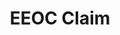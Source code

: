 ---
title: EEOC Claim
layout: process
header: File a Claim with EEOC
before-you-file-markup: "<p>The information below is useful to know when filing a complaint with EEOC:</p><ul><li>The EEOC only accepts filing in person at any one of the EEOC's 53 field offices</li><li>In general, you need to file a charge within 180 calendar days from the day the discrimination took place</li><li>The name of the company where you work(ed)</li>"
steps:
  - { text: "Head to an EEOC office.", img: "/assets/img/icon-step-fill.png" }
  - { text: "At the time your charge is filed, we will give you a copy of your charge with your charge number.", img: "/assets/img/icon-step-fill.png" }
  - { text: "Within 10 days, we will also send a notice of the charge to the employer. Note: In some cases, we will ask both you and the employer to take part in our mediation program", img: "/assets/img/icon-step-fill.png" }
  - { text: "You can check on the status of your charge anytime by visting our Online Charge Status System", img: "/assets/img/icon-step-fill.png" }
  - { text: "If we determine the law may have been violated, we will try to reach a voluntary settlement with the employer. If we cannot reach a settlement, your case will be referred to our legal staff (or the Department of Justice in certain cases), who will decide whether the agency should file a lawsuit. If we decide not to file a lawsuit, we will give you a Notice-of-Right-to-Sue", img: "/assets/img/icon-step-fill.png" }
here-to-help:
  - All services are free and confidential, whether you are documented or not. Information obtained from individuals who contact EEOC will not be revealed to the employer until the individual files a charge of discrimination.
  - Please remember that your employer cannot terminate you or in any other manner discriminate against you for filing a complaint with EEOC.
worker-profile:
  - { description: "Baltazar went through something similar and exercised his rights to receive back pay.", img: "/assets/img/workers/Baltazar_Thumb.jpg", cta: "Read Baltazar's Story" }
---